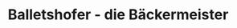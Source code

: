 ---
title: "Balletshofer - die Bäckermeister"
url: /dachau/balletshofer-die-baeckermeister/
shop: Bäckerei
---